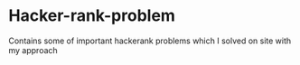 # Hacker-rank-problem

Contains some of important hackerank problems which I solved on site with my approach
